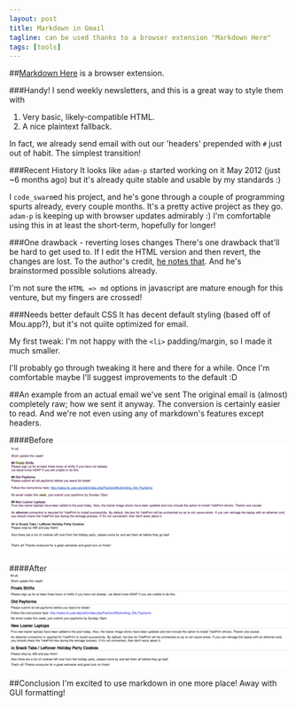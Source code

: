 ```yaml
---
layout: post
title: Markdown in Gmail
tagline: can be used thanks to a browser extension "Markdown Here"
tags: [tools]
---
```


##[Markdown Here](https://github.com/adam-p/markdown-here) is a browser extension.

###Handy!
I send weekly newsletters, and this is a great way to style them with
1. Very basic, likely-compatible HTML.
2. A nice plaintext fallback.

In fact, we already send email with out our 'headers' prepended with `#` just out of habit. The simplest transition!

###Recent History
It looks like `adam-p` started working on it May 2012 (just ~6 months ago) but it's already quite stable and usable by my standards :)

I `code_swarm`ed his project, and he's gone through a couple of programming spurts already, every couple months. It's a pretty active project as they go. 
`adam-p` is keeping up with browser updates admirably :)
I'm comfortable using this in at least the short-term, hopefully for longer!

###One drawback - reverting loses changes
There's one drawback that'll be hard to get used to. If I edit the HTML version and then revert, the changes are lost. To the author's credit, [he notes that](https://github.com/adam-p/markdown-here#notes-and-miscellaneous). And he's brainstormed possible solutions already.

I'm not sure the `HTML => md` options in javascript are mature enough for this venture, but my fingers are crossed!

###Needs better default CSS
It has decent default styling (based off of Mou.app?), but it's not quiite optimized for email.

My first tweak: I'm not happy with the `<li>` padding/margin, so I made it much smaller. 

I'll probably go through tweaking it here and there for a while. Once I'm comfortable maybe I'll suggest improvements to the default :D

##An example from an actual email we've sent
The original email is (almost) completely raw; how we sent it anyway. The conversion is certainly easier to read. And we're not even using any of markdown's features except headers.

####Before
![before](/assets/images/markdown_here_before.png)

####After
![after](/assets/images/markdown_here_after.png)

##Conclusion
I'm excited to use markdown in one more place! Away with GUI formatting!

